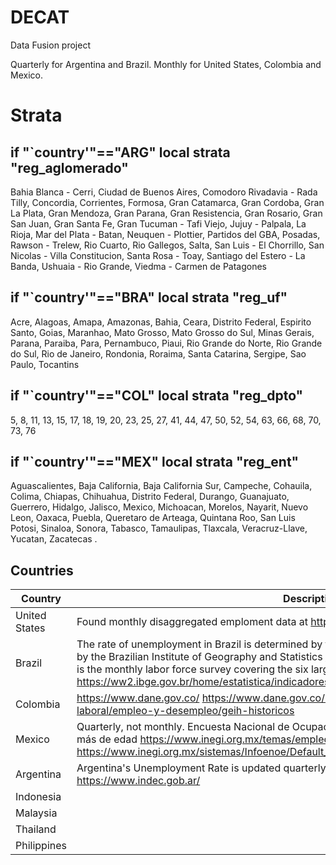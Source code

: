 # DECAT
Data Fusion project

Quarterly for Argentina and Brazil. Monthly for United States, Colombia and Mexico.

# Strata

## if "`country'"=="ARG" local strata "reg_aglomerado"  

Bahia Blanca - Cerri, Ciudad de Buenos Aires, Comodoro Rivadavia - Rada Tilly, Concordia, Corrientes, Formosa, Gran Catamarca, Gran Cordoba, Gran La Plata, Gran Mendoza, Gran Parana, Gran Resistencia, Gran Rosario, Gran San Juan, Gran Santa Fe, Gran Tucuman - Tafi Viejo, Jujuy - Palpala, La Rioja, Mar del Plata - Batan, Neuquen - Plottier, Partidos del GBA, Posadas, Rawson - Trelew, Rio Cuarto, Rio Gallegos, Salta, San Luis - El Chorrillo, San Nicolas - Villa Constitucion, Santa Rosa - Toay, Santiago del Estero - La Banda, Ushuaia - Rio Grande, Viedma - Carmen de Patagones


## if "`country'"=="BRA" local strata "reg_uf" 

Acre, Alagoas, Amapa, Amazonas, Bahia, Ceara, Distrito Federal, Espirito Santo, Goias, Maranhao, Mato Grosso, Mato Grosso do Sul, Minas Gerais, Parana, Paraiba, Para, Pernambuco, Piaui, Rio Grande do Norte, Rio Grande do Sul, Rio de Janeiro, Rondonia, Roraima, Santa Catarina, Sergipe, Sao Paulo, Tocantins


## if "`country'"=="COL" local strata "reg_dpto"  

5, 8, 11, 13, 15, 17, 18, 19, 20, 23, 25, 27, 41, 44, 47, 50, 52, 54, 63, 66, 68, 70, 73, 76


## if "`country'"=="MEX" local strata "reg_ent"  

Aguascalientes, Baja California, Baja California Sur, Campeche, Cohauila, Colima, Chiapas, Chihuahua, Distrito Federal, Durango, Guanajuato, Guerrero, Hidalgo, Jalisco, Mexico, Michoacan, Morelos, Nayarit, Nuevo Leon, Oaxaca, Puebla, Queretaro de Arteaga, Quintana Roo, San Luis Potosi, Sinaloa, Sonora, Tabasco, Tamaulipas, Tlaxcala, Veracruz-Llave, Yucatan, Zacatecas
.

## Countries
| Country       	| Description 	|
|---------------	|-------------	|
| United States 	| Found monthly disaggregated emploment data at https://www.bls.gov/lau/ |
| Brazil        	| The rate of unemployment in Brazil is determined by the Monthly Employment Survey, coordinated by the Brazilian Institute of Geography and Statistics [IBGE](https://www.ibge.gov.br). The Pesquisa Mensal de Emprego (PME) is the monthly labor force survey covering the six largest Brazilian cities. See https://ww2.ibge.gov.br/home/estatistica/indicadores/trabalhoerendimento/pme_nova/default.shtm |
| Colombia      	|https://www.dane.gov.co/    	https://www.dane.gov.co/index.php/estadisticas-por-tema/mercado-laboral/empleo-y-desempleo/geih-historicos|
| Mexico        	| Quarterly, not monthly. Encuesta Nacional de Ocupación y Empleo (ENOE), población de 15 años y más de edad https://www.inegi.org.mx/temas/empleo/      https://www.inegi.org.mx/sistemas/Infoenoe/Default_15mas.aspx|
| Argentina     	| Argentina's Unemployment Rate is updated quarterly for 31 urban agglomerates https://www.indec.gob.ar/|
| Indonesia     	|             	|
| Malaysia      	|             	|
| Thailand      	|             	|
| Philippines    	|             	|
